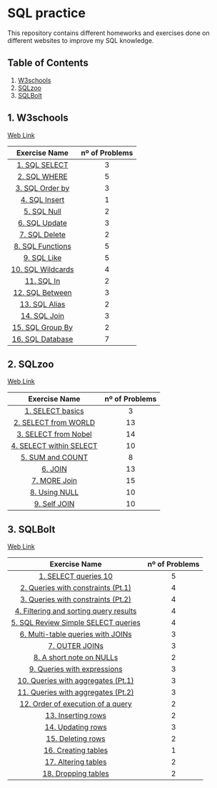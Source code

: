 # SQL practice
This repository contains different homeworks and exercises done on different websites to improve my SQL knowledge.

 ## Table of Contents
 
1. [W3schools](#1-w3schools)
2. [SQLzoo](#2-sqlzoo)
3. [SQLBolt](#3-sqlbolt)

## 1. W3schools
[Web Link](https://www.w3schools.com/sql/default.asp)

Exercise Name   | nº of Problems |
| :-------:   | :----:    |
| [1. SQL SELECT](https://github.com/David8523/Learning-SQL/blob/main/w3schools/1.%20SQL%20SELECT.sql) | 3 |
| [2. SQL WHERE](https://github.com/David8523/Learning-SQL/blob/main/w3schools/2.%20SQL%20WHERE.sql) | 5 |
| [3. SQL Order by](https://github.com/David8523/Learning-SQL/blob/main/w3schools/3.%20SQL%20Order%20by.sql) | 3 |
| [4. SQL Insert](https://github.com/David8523/Learning-SQL/blob/main/w3schools/4.%20SQL%20Insert.sql) | 1 |
| [5. SQL Null](https://github.com/David8523/Learning-SQL/blob/main/w3schools/5.%20SQL%20Null.sql) | 2 |
| [6. SQL Update](https://github.com/David8523/Learning-SQL/blob/main/w3schools/6.%20SQL%20Update.sql) | 3 |
| [7. SQL Delete](https://github.com/David8523/Learning-SQL/blob/main/w3schools/7.%20SQL%20Delete.sql) | 2 |
| [8. SQL Functions](https://github.com/David8523/Learning-SQL/blob/main/w3schools/8.%20SQL%20Functions.sql) | 5 |
| [9. SQL Like](https://github.com/David8523/Learning-SQL/blob/main/w3schools/9.%20SQL%20Like.sql) | 5 |
| [10. SQL Wildcards](https://github.com/David8523/Learning-SQL/blob/main/w3schools/10.%20SQL%20Wildcards.sql) | 4 |
| [11. SQL In](https://github.com/David8523/Learning-SQL/blob/main/w3schools/11.%20SQL%20In.sql) | 2 |
| [12. SQL Between](https://github.com/David8523/Learning-SQL/blob/main/w3schools/12.%20SQL%20Between.sql) | 3 |
| [13. SQL Alias](https://github.com/David8523/Learning-SQL/blob/main/w3schools/13.%20SQL%20Alias.sql) | 2 |
| [14. SQL Join](https://github.com/David8523/Learning-SQL/blob/main/w3schools/14.%20SQL%20Join.sql) | 3 |
| [15. SQL Group By](https://github.com/David8523/Learning-SQL/blob/main/w3schools/15.%20SQL%20Group%20By.sql) | 2 |
| [16. SQL Database](https://github.com/David8523/Learning-SQL/blob/main/w3schools/16.%20SQL%20Database.sql) | 7 |

## 2. SQLzoo
[Web Link](https://sqlzoo.net/wiki/SQL_Tutorial)

Exercise Name   | nº of Problems |
| :-------:   | :----:    |
| [1. SELECT basics](https://github.com/David8523/Learning-SQL/blob/main/SQLzoo/1.%20SELECT%20basics.sql) | 3 |
| [2. SELECT from WORLD](https://github.com/David8523/Learning-SQL/blob/main/SQLzoo/2.%20SELECT%20from%20WORLD%20.sql) | 13 |
| [3. SELECT from Nobel](https://github.com/David8523/Learning-SQL/blob/main/SQLzoo/3.%20SELECT%20from%20Nobel.sql) | 14 |
| [4. SELECT within SELECT](https://github.com/David8523/Learning-SQL/blob/main/SQLzoo/4.%20SELECT%20within%20SELECT.sql) | 10 |
| [5. SUM and COUNT](https://github.com/David8523/Learning-SQL/blob/main/SQLzoo/5.%20SUM%20and%20COUNT.sql) | 8 |
| [6. JOIN](https://github.com/David8523/Learning-SQL/blob/main/SQLzoo/6.%20JOIN.sql) | 13 |
| [7. MORE Join](https://github.com/David8523/Learning-SQL/blob/main/SQLzoo/7.%20MORE%20Join.sql) | 15 |
| [8. Using NULL](https://github.com/David8523/Learning-SQL/blob/main/SQLzoo/8.%20Using%20NULL.sql) | 10 |
| [9. Self JOIN](https://github.com/David8523/Learning-SQL/blob/main/SQLzoo/9.%20Self%20JOIN.sql) | 10 |

## 3. SQLBolt
[Web Link](https://sqlbolt.com/)

Exercise Name   | nº of Problems |
| :-------:   | :----:    |
| [1. SELECT queries 10](https://github.com/David8523/Learning-SQL/blob/main/SQLBolt/1.%20SELECT%20queries%20101.sql) | 5 |
| [2. Queries with constraints (Pt.1)](https://github.com/David8523/Learning-SQL/blob/main/SQLBolt/2.%20Queries%20with%20constraints%20(Pt.1).sql) | 4 |
| [3. Queries with constraints (Pt.2)](https://github.com/David8523/Learning-SQL/blob/main/SQLBolt/3.%20Queries%20with%20constraints%20(Pt.2).sql) | 4 |
| [4. Filtering and sorting query results](https://github.com/David8523/Learning-SQL/blob/main/SQLBolt/4.%20Filtering%20and%20sorting%20query%20results.sql) | 4 |
| [5. SQL Review Simple SELECT queries](https://github.com/David8523/Learning-SQL/blob/main/SQLBolt/5.%20SQL%20Review%20Simple%20SELECT%20queries.sql) | 4 |
| [6. Multi-table queries with JOINs](https://github.com/David8523/Learning-SQL/blob/main/SQLBolt/6.%20Multi-table%20queries%20with%20JOINs.sql) | 3 |
| [7. OUTER JOINs](https://github.com/David8523/Learning-SQL/blob/main/SQLBolt/7.%20OUTER%20JOINs.sql) | 3 |
| [8. A short note on NULLs](https://github.com/David8523/Learning-SQL/blob/main/SQLBolt/8.%20A%20short%20note%20on%20NULLs.sql) | 2 |
| [9. Queries with expressions](https://github.com/David8523/Learning-SQL/blob/main/SQLBolt/9.%20Queries%20with%20expressions.sql) | 3 |
| [10. Queries with aggregates (Pt.1)](https://github.com/David8523/Learning-SQL/blob/main/SQLBolt/10.%20Queries%20with%20aggregates%20(Pt.1).sql) | 3 |
| [11. Queries with aggregates (Pt.2)](https://github.com/David8523/Learning-SQL/blob/main/SQLBolt/11.%20Queries%20with%20aggregates%20(Pt.2).sql) | 3 |
| [12. Order of execution of a query](https://github.com/David8523/Learning-SQL/blob/main/SQLBolt/12.%20Order%20of%20execution%20of%20a%20query.sql) | 2 |
| [13. Inserting rows](https://github.com/David8523/Learning-SQL/blob/main/SQLBolt/13.%20Inserting%20rows.sql) | 2 |
| [14. Updating rows](https://github.com/David8523/Learning-SQL/blob/main/SQLBolt/14.%20Updating%20rows.sql) | 3 |
| [15. Deleting rows](https://github.com/David8523/Learning-SQL/blob/main/SQLBolt/15.%20Deleting%20rows.sql) | 2 |
| [16. Creating tables](https://github.com/David8523/Learning-SQL/blob/main/SQLBolt/16.%20Creating%20tables.sql) | 1 |
| [17. Altering tables](https://github.com/David8523/Learning-SQL/blob/main/SQLBolt/17.%20Altering%20tables.sql) | 2 |
| [18. Dropping tables](https://github.com/David8523/Learning-SQL/blob/main/SQLBolt/18.%20Dropping%20tables.sql) | 2 |
